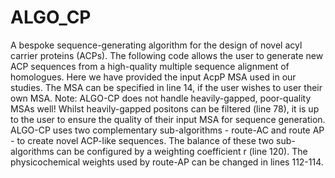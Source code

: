 # ALGO_CP
A bespoke sequence-generating algorithm for the design of novel acyl carrier proteins (ACPs).
The following code allows the user to generate new ACP sequences from a high-quality multiple sequence alignment of homologues. Here we have provided the input AcpP MSA used in our studies. The MSA can be specified in line 14, if the user wishes to user their own MSA. Note: ALGO-CP does not handle heavily-gapped, poor-quality MSAs well! Whilst heavily-gapped positons can be filtered (line 78), it is up to the user to ensure the quality of their input MSA for sequence generation.
ALGO-CP uses two complementary sub-algorithms - route-AC and route AP - to create novel ACP-like sequences. The balance of these two sub-algorithms can be configured by a weighting coefficient r (line 120).
The physicochemical weights used by route-AP can be changed in lines 112-114.
